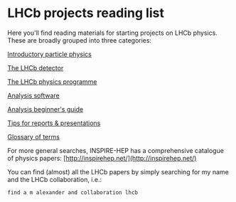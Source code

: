 # LHCb projects reading list

Here you'll find reading materials for starting projects on LHCb physics. These are broadly grouped into three categories:

[Introductory particle physics](introphys.html)

[The LHCb detector](detector.html)

[The LHCb physics programme](physics.html)

[Analysis software](computing.html)

[Analysis beginner's guide](analysis-starter.html)

[Tips for reports & presentations](writing-tips.html)

[Glossary of terms](glossary.html)

For more general searches, INSPIRE-HEP has a comprehensive catalogue of physics papers: [http://inspirehep.net/](http://inspirehep.net/)

You can find (almost) all the LHCb papers by simply searching for my name and the LHCb collaboration, i.e.:

`find a m alexander and collaboration lhcb`
